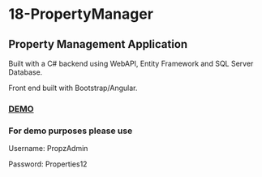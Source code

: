 # 18-PropertyManager 
## Property Management Application 

Built with a C# backend using WebAPI, Entity Framework and SQL Server Database. 

Front end built with Bootstrap/Angular.  

### [DEMO](http://propzweb.azurewebsites.net)

### For demo purposes please use


Username: PropzAdmin

Password: Properties12
